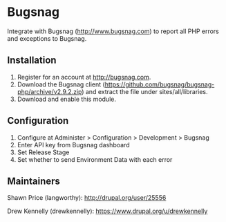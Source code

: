Bugsnag
=======

Integrate with Bugsnag (http://www.bugsnag.com) to report
all PHP errors and exceptions to Bugsnag.


Installation
------------

1. Register for an account at http://bugsnag.com.
2. Download the Bugsnag client (https://github.com/bugsnag/bugsnag-php/archive/v2.9.2.zip)
   and extract the file under sites/all/libraries.
3. Download and enable this module.


Configuration
-------------

1. Configure at Administer > Configuration > Development > Bugsnag
2. Enter API key from Bugsnag dashboard
3. Set Release Stage
4. Set whether to send Environment Data with each error


Maintainers
-----------

Shawn Price (langworthy): http://drupal.org/user/25556

Drew Kennelly (drewkennelly): https://www.drupal.org/u/drewkennelly
